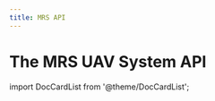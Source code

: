 ```yaml
---
title: MRS API
---
```


# The MRS UAV System API

import DocCardList from '@theme/DocCardList';

<DocCardList />
